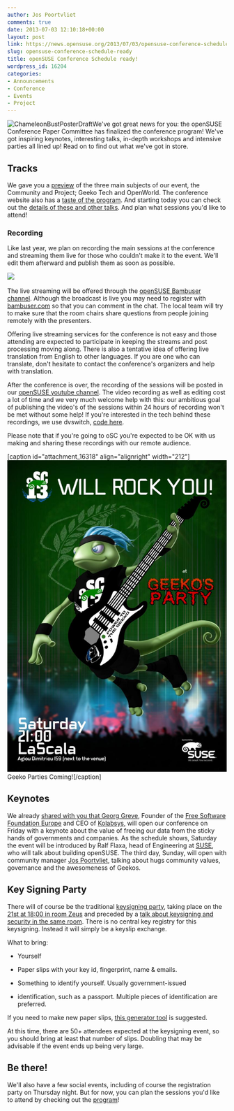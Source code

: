 ```yaml
---
author: Jos Poortvliet
comments: true
date: 2013-07-03 12:10:18+00:00
layout: post
link: https://news.opensuse.org/2013/07/03/opensuse-conference-schedule-ready/
slug: opensuse-conference-schedule-ready
title: openSUSE Conference Schedule ready!
wordpress_id: 16204
categories:
- Announcements
- Conference
- Events
- Project
---
```


![ChameleonBustPosterDraft](//news.opensuse.org/wp-content/uploads/2013/01/ChameleonBust_white.png)We've got great news for you: the openSUSE Conference Paper Committee has finalized the conference program! We've got inspiring keynotes, interesting talks, in-depth workshops and intensive parties all lined up! Read on to find out what we've got in store.<!-- more -->


## Tracks


We gave you a [preview](https://news.opensuse.org/2013/06/10/schedule-of-opensuse-conference/) of the three main subjects of our event, the Community and Project; Geeko Tech and OpenWorld. The conference website also has a [taste of the program](https://conference.opensuse.org/#program). And starting today you can check out the [details of these and other talks](https://conference.opensuse.org/#program). And plan what sessions you'd like to attend!


### Recording


Like last year, we plan on recording the main sessions at the conference and streaming them live for those who couldn't make it to the event. We'll edit them afterward and publish them as soon as possible.


![](https://conference.opensuse.org/images/speakers/georg.jpg)


The live streaming will be offered through the [openSUSE Bambuser channel](//bambuser.com/channel/opensusetv). Although the broadcast is live you may need to register with [bambuser.com](www.bambuser.com) so that you can comment in the chat. The local team will try to make sure that the room chairs share questions from people joining remotely with the presenters.

Offering live streaming services for the conference is not easy and those attending are expected to participate in keeping the streams and post processing moving along. There is also a tentative idea of offering live translation from English to other languages. If you are one who can translate, don't hesitate to contact the conference's organizers and help with translation.

After the conference is over, the recording of the sessions will be posted in our [openSUSE youtube channel](//youtube.com/opensusetv). The video recording as well as editing cost a lot of time and we very much welcome help with this: our ambitious goal of publishing the video's of the sessions within 24 hours of recording won't be met without some help! If you're interested in the tech behind these recordings, we use dvswitch, [code here](https://github.com/openSUSE/dvswitch).

Please note that if you're going to oSC you're expected to be OK with us making and sharing these recordings with our remote audience.

[caption id="attachment_16318" align="alignright" width="212"][![Awesome party poster](/wp-content/uploads/2013/07/Sponsor_Party_Poster_07.jpg)](/wp-content/uploads/2013/07/Sponsor_Party_Poster_07.jpg) Geeko Parties Coming![/caption]


## Keynotes


We already [shared with you that Georg Greve](https://news.opensuse.org/2013/06/19/announcing-the-first-keynote-for-osc-georg-greve-on-freeing-our-data/), Founder of the [Free Software Foundation Europe](//fsfe.org) and CEO of [Kolabsys](//kolabsys.com/), will open our conference on Friday with a keynote about the value of freeing our data from the sticky hands of governments and companies. As the schedule shows, Saturday the event will be introduced by Ralf Flaxa, head of Engineering at [SUSE](//suse.com), who will talk about building openSUSE. The third day, Sunday, will open with community manager [Jos Poortvliet](//blog.jospoortvliet.com), talking about hugs community values, governance and the awesomeness of Geekos.


## Key Signing Party


There will of course be the traditional [keysigning party](//en.wikipedia.org/wiki/Key_signing_party), taking place on the [21st at 18:00 in room Zeus](https://conference.opensuse.org/osem/conference/osc2013/proposal/53) and preceded by a [talk about keysigning and security in the same room](https://conference.opensuse.org/osem/conference/osc2013/proposal/78). There is no central key registry for this keysigning. Instead it will simply be a keyslip exchange.

What to bring:



	
  * Yourself

	
  * Paper slips with your key id, fingerprint, name & emails.

	
  * Something to identify yourself. Usually government-issued

	
  * identification, such as a passport. Multiple pieces of identification are preferred.


If you need to make new paper slips, [this generator tool](//openpgp.quelltextlich.at/slip.html) is suggested.

At this time, there are 50+ attendees expected at the keysigning event, so you should bring at least that number of slips. Doubling that may be advisable if the event ends up being very large.


## Be there!


We'll also have a few social events, including of course the registration party on Thursday night. But for now, you can plan the sessions you'd like to attend by checking out the [program](https://conference.opensuse.org/#program)!
